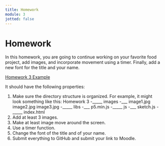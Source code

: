 ```yaml
---
title: Homework
module: 3
jotted: false
---
```


# Homework

In this homework, you are going to continue working on your favorite food project, add images, and incorporate movement using a timer.  Finally, add a new font for the title and your name.

<a href="https://github.com/Montana-Media-Arts/220_CreativeCoding2-Spring2023-Samples/tree/main/Homework%203" target="_blank">Homework 3 Example</a>

It should have the following properties:
1.	Make sure the directory structure is organized.
    For example, it might look something like this:
    Homework 3
    -_____
          images
          -___
              image1.jpg
              image2.jpg
              image3.jpg
    -_____
          libs
          -___
              p5.min.js
    -_____
          js
          -___
              sketch.js
    -_____
          index.html     
2.	Add at least 3 images.
3.	Make at least image move around the screen.
4.  Use a timer function.
5.	Change the font of the title and of your name.
6.  Submit everything to GitHub and submit your link to Moodle.
